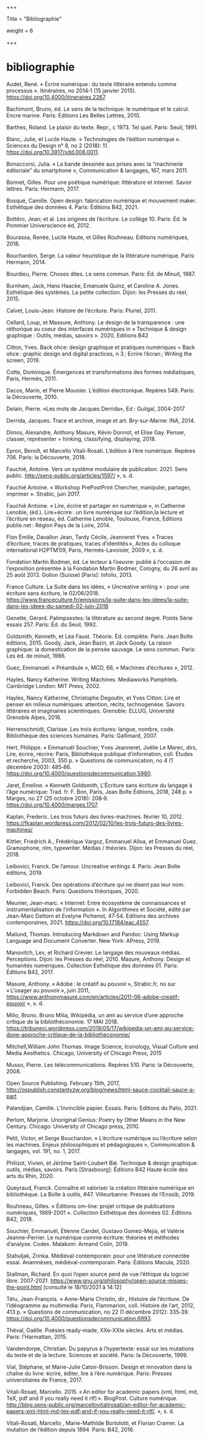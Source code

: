 +++

Title = "Bibliographie"

weight = 6

+++

# bibliographie



Audet, René. « Écrire numérique : du texte littéraire entendu comme processus ». Itinéraires, no 2014‑1 (15 janvier 2015). https://doi.org/10.4000/itineraires.2267.

Bachimont, Bruno, éd. Le sens de la technique: le numérique et le calcul. Encre marine. Paris: Editions Les Belles Lettres, 2010.

Barthes, Roland. Le plaisir du texte. Repr., c 1973. Tel quel. Paris: Seuil, 1991.

Blanc, Julie, et Lucile Haute. « Technologies de l’édition numérique ». Sciences du Design n° 8, no 2 (2018): 11. https://doi.org/10.3917/sdd.008.0011.

 Bonaccorsi, Julia. « La bande dessinée aux prises avec la “machinerie éditoriale” du smartphone », Communication & langages, 167, mars 2011.

Bonnet, Gilles. Pour une poétique numérique: littérature et internet. Savoir lettres. Paris: Hermann, 2017.

Bosqué, Camille. Open design: fabrication numérique et mouvement maker. Esthétique des données 4. Paris: Éditions B42, 2021.

Bottéro, Jean; et al. Les origines de l’écriture. Le collège 10. Paris: Éd. le Pommier Universcience éd, 2012.

Bourassa, Renée, Lucile Haute, et Gilles Rouhneau. Editions numériques, 2018.

Bouchardon, Serge. La valeur heuristique de la littérature numérique. Paris: Hermann, 2014.


Bourdieu, Pierre. Choses dites. Le sens commun. Paris: Éd. de Minuit, 1987.

Burnham, Jack, Hans Haacke, Emanuele Quinz, et Caroline A. Jones. Esthétique des systèmes. La petite collection. Dijon: les Presses du réel, 2015.

Calvet, Louis-Jean. Histoire de l’écriture. Paris: Pluriel, 2011.

Cellard, Loup, et Massure, Anthony. Le design de la transparence : une réthorique au coeur des interfaces numériques in « Technique & design graphique : Outils, médias, savoirs ». 2020, Editions B42

Citton, Yves. Back ohce: design graphique et pratiques numériques = Back ohce : graphic design and digital practices, n 3 ; Ecrire l’écran ; Writing the screen, 2019.

Cotte, Dominique. Émergences et transformations des formes médiatiques, Paris, Hermès, 2011.

Dacos, Marin, et Pierre Mounier. L’édition électronique. Repères 549. Paris: la Découverte, 2010.

Delain, Pierre. «Les mots de Jacques Derrida», Ed : Guilgal, 2004-2017

Derrida, Jacques. Trace et archive, image et art. Bry-sur-Marne: INA, 2014.

Dimos, Alexandre, Anthony Masure, Kévin Donnot, et Elise Gay. Penser, classer, représenter = hinking, classifying, displaying, 2018.

Epron, Benoît, et Marcello Vitali-Rosati. L’édition à l’ère numérique. Repères 706. Paris: la Découverte, 2018.

Fauchié, Antoine. Vers un système modulaire de publication. 2021. Sens public. http://sens-public.org/articles/1597/ », s. d.

Fauchié Antoine. « Workshop PrePostPrint Chercher, manipuler, partager, imprimer ». Strabic, juin 2017.

Fauchié Antoine. « Lire, écrire et partager en numérique », in Catherine Lenoble, (éd.). Lire+écrire : un livre numérique sur l’édition,la lecture et l’écriture en réseau, éd. Catherine Lenoble, Toulouse, France, Editions publie.net : Région Pays de la Loire, 2014.

Flon Émilie, Davallon Jean, Tardy Cécile, Jeanneret Yves. « Traces d’écriture, traces de pratiques, traces d’identités », Actes du colloque international H2PTM’09, Paris, Hermès-Lavoisier, 2009 », s. d.

Fondation Martin Bodmer, éd. Le lecteur à l’oeuvre: publié à l’occasion de l’exposition présentée à la Fondation Martin Bodmer, Cologny, du 26 avril au 25 août 2013. Golion (Suisse) [Paris]: Infolio, 2013.

France Culture. La Suite dans les idées, « Uncreative writing » : pour une écriture sans écriture, le 02/06/2018. https://www.franceculture.fr/emissions/la-suite-dans-les-idees/la-suite-dans-les-idees-du-samedi-02-juin-2018

Genette, Gérard. Palimpsestes: la littérature au second degré. Points Série essais 257. Paris: Éd. du Seuil, 1992.

Goldsmith, Kenneth, et Léa Faust. Théorie. Éd. complète. Paris: Jean Boîte éditions, 2015.
Goody, Jack, Jean Bazin, et Jack Goody. La raison graphique: la domestication de la pensée sauvage. Le sens commun. Paris: Les éd. de minuit, 1986.

Guez, Emmanuel. « Préambule », MCD, 66, « Machines d’écritures », 2012.

Hayles, Nancy Katherine. Writing Machines. Mediaworks Pamphlets. Cambridge London: MIT Press, 2002.

Hayles, Nancy Katherine, Christophe Degoutin, et Yves Citton. Lire et penser en milieux numériques: attention, récits, technogenèse. Savoirs littéraires et imaginaires scientinques. Grenoble: ELLUG, Université Grenoble Alpes, 2016.

Herrenschmidt, Clarisse. Les trois écritures: langue, nombre, code. Bibliothèque des sciences humaines. Paris: Gallimard, 2007.

Hert, Philippe. « Emmanuël Souchier, Yves Jeanneret, Joëlle Le Marec, dirs, Lire, écrire, récrire: Paris, Bibliothèque publique d’information, coll. Études et recherche, 2003, 350 p. » Questions de communication, no 4 (1 décembre 2003): 485‑86. https://doi.org/10.4000/questionsdecommunication.5980.

Jaret, Émeline. « Kenneth Goldsmith, L’Écriture sans écriture du langage à l’âge numérique: Trad. fr. F. Bon, Paris, Jean Boîte Éditions, 2018, 248 p. » Marges, no 27 (25 octobre 2018): 208‑9. https://doi.org/10.4000/marges.1707.

Kaplan, Frederic. Les trois futurs des livres-machines. février 10, 2012. https://fkaplan.wordpress.com/2012/02/10/les-trois-futurs-des-livres-machines/

Kittler, Friedrich A., Frédérique Vargoz, Emmanuel Alloa, et Emmanuel Guez. Gramophone, nlm, typewriter. Médias / théories. Dijon: les Presses du réel, 2018.

Leibovici, Franck. De l’amour. Uncreative writings 4. Paris: Jean Boîte éditions, 2019.

Leibovici, Franck. Des opérations d’écriture qui ne disent pas leur nom. Forbidden Beach. Paris: Questions théoriques, 2020.

Meunier, Jean-marc. « Internet: Entre écosystème de connaissances et instrumentalisation de l’information ». In Algorithmes et Société, édité par Jean-Marc Deltorn et Evelyne Pichenot, 47‑54. Editions des archives contemporaines, 2021. https://doi.org/10.17184/eac.4557.

Mailund, Thomas. Introducing Markdown and Pandoc: Using Markup Language and Document Converter. New York: APress, 2019.

Manovitch, Lev, et Richard Crevier. Le langage des nouveaux médias. Perceptions. Dijon: les Presses du réel, 2010.
Masure, Anthony. Design et humanités numériques. Collection Esthétique des données 01. Paris: Éditions B42, 2017.


Masure, Anthony. « Adobe : le créatif au pouvoir », Strabic.fr, no sur « L’usager au pouvoir », juin 2011, https://www.anthonymasure.com/en/articles/2011-06-adobe-creatif-pouvoir », s. d.

Milio, Bruno. Bruno Milia, Wikipédia, un ami au service d’une approche critique de la bibliothéconomie. 17 MAI 2018. https://tribuneci.wordpress.com/2018/05/17/wikipedia-un-ami-au-service-dune-approche-critique-de-la-bibliotheconomie/

Mitchell,William John Thomas. Image Science, Iconology, Visual Culture and Media Aesthetics. Chicago, University of Chicago Press, 2015

Musso, Pierre. Les télécommunications. Repères 510. Paris: la Découverte, 2008.

Open Source Publishing. February 15th, 2017, http://ospublish.constantvzw.org/blog/news/html-sauce-cocktail-sauce-a-part

Palandjian, Camille. L’Invincible papier. Essais. Paris: Editions du Palio, 2021.

Perlom, Marjorie. Unoriginal Genius: Poetry by Other Means in the New Century. Chicago: University of Chicago press, 2010.


Petit, Victor, et Serge Bouchardon. « L’écriture numérique ou l’écriture selon les machines. Enjeux philosophiques et pédagogiques », Communication & langages, vol. 191, no. 1, 2017.

Philizot, Vivien, et Jérôme Saint-Loubert Bié. Technique & design graphique: outils, médias, savoirs. Paris [Strasbourg]: Éditions B42 Haute école des arts du Rhin, 2020.

Queyraud, Franck. Connaître et valoriser la création littéraire numérique en bibliothèque. La Boîte à outils, #47. Villeurbanne: Presses de l’Enssib, 2019.

Rouhneau, Gilles. « Éditions om-line: projet critique de publications numériques, 1989-2001 ». Collection Esthétique des données 02. Éditions B42, 2018.

Souchier, Emmanuël, Étienne Candel, Gustavo Gomez-Mejia, et Valérie Jeanne-Perrier. Le numérique comme écriture: théories et méthodes d’analyse. Codex. Malakom: Armand Colin, 2019.

Stahuljak, Zrinka. Médiéval contemporain: pour une littérature connectée essai. Anamnèses, médiéval-contemporain. Paris: Éditions Macula, 2020.

Stallman, Richard. En quoi l’open source perd de vue l’éthique du logiciel libre. 2007-2021. https://www.gnu.org/philosophy/open-source-misses-the-point.html [consulté le 18/10/2021 à 14:12]


Tétu, Jean-François. « Anne-Marie Christin, dir., Histoire de l’écriture. De l’idéogramme au multimedia: Paris, Flammarion, coll. Histoire de l’art, 2012, 413 p. » Questions de communication, no 22 (1 décembre 2012): 335‑39. https://doi.org/10.4000/questionsdecommunication.6993.

Théval, Gaëlle. Poésies ready-made, XXe-XXIe siècles. Arts et médias. Paris: l’Harmattan, 2015.

Vandendorpe, Christian. Du papyrus à l’hypertexte: essai sur les mutations du texte et de la lecture. Sciences et société. Paris: la Découverte, 1999.

Vial, Stéphane, et Marie-Julie Catoir-Brisson. Design et innovation dans la chaîne du livre: écrire, éditer, lire à l’ère numérique. Paris: Presses universitaires de France, 2017.

Vitali-Rosati, Marcello. 2015. « An editor for academic papers (xml, html, md, TeX, pdf and if you really need it rtf) ». BlogPost. Culture numérique. http://blog.sens-public.org/marcellovitalirosati/an-editor-for-academic-papers-xml-html-md-tex-pdf-and-if-you-really-need-it-rtf/. », s. d.

Vitali-Rosati, Marcello , Marie-Mathilde Bortolotti, et Florian Cramer. La mutation de l’édition depuis 1894. Paris: B42, 2016.